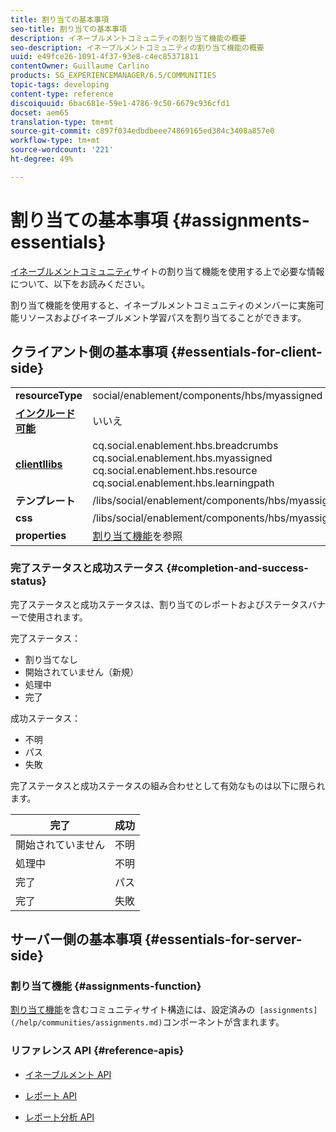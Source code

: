 ```yaml
---
title: 割り当ての基本事項
seo-title: 割り当ての基本事項
description: イネーブルメントコミュニティの割り当て機能の概要
seo-description: イネーブルメントコミュニティの割り当て機能の概要
uuid: e49fce26-1091-4f37-93e8-c4ec85371811
contentOwner: Guillaume Carlino
products: SG_EXPERIENCEMANAGER/6.5/COMMUNITIES
topic-tags: developing
content-type: reference
discoiquuid: 6bac681e-59e1-4786-9c50-6679c936cfd1
docset: aem65
translation-type: tm+mt
source-git-commit: c897f034edbdbeee74869165ed384c3408a857e0
workflow-type: tm+mt
source-wordcount: '221'
ht-degree: 49%

---
```



# 割り当ての基本事項  {#assignments-essentials}

[イネーブルメントコミュニティ](/help/communities/overview.md#enablement-community)サイトの割り当て機能を使用する上で必要な情報について、以下をお読みください。

割り当て機能を使用すると、イネーブルメントコミュニティのメンバーに実施可能リソースおよびイネーブルメント学習パスを割り当てることができます。

## クライアント側の基本事項  {#essentials-for-client-side}

<table>
 <tbody>
  <tr>
   <td> <strong>resourceType</strong></td>
   <td>social/enablement/components/hbs/myassigned</td>
  </tr>
  <tr>
   <td> <a href="/help/communities/scf.md#add-or-include-a-communities-component"><strong>インクルード可能</strong></a></td>
   <td>いいえ</td>
  </tr>
  <tr>
   <td> <a href="/help/communities/clientlibs.md"><strong>clientllibs</strong></a></td>
   <td>cq.social.enablement.hbs.breadcrumbs<br /> cq.social.enablement.hbs.myassigned<br /> cq.social.enablement.hbs.resource<br /> cq.social.enablement.hbs.learningpath</td>
  </tr>
  <tr>
   <td> <strong>テンプレート</strong></td>
   <td> /libs/social/enablement/components/hbs/myassigned/myassigned.hbs</td>
  </tr>
  <tr>
   <td> <strong>css</strong></td>
   <td> /libs/social/enablement/components/hbs/myassigned/clientlibs/myassigned.css</td>
  </tr>
  <tr>
   <td><strong> properties</strong></td>
   <td><a href="/help/communities/assignments.md">割り当て機能</a>を参照</td>
  </tr>
 </tbody>
</table>

### 完了ステータスと成功ステータス {#completion-and-success-status}

完了ステータスと成功ステータスは、割り当てのレポートおよびステータスバナーで使用されます。

完了ステータス：

* 割り当てなし
* 開始されていません（新規）
* 処理中
* 完了

成功ステータス：

* 不明
* パス
* 失敗

完了ステータスと成功ステータスの組み合わせとして有効なものは以下に限られます。

| **完了** | **成功** |
|---|---|
| 開始されていません | 不明 |
| 処理中 | 不明 |
| 完了 | パス |
| 完了 | 失敗 |

## サーバー側の基本事項  {#essentials-for-server-side}

### 割り当て機能 {#assignments-function}

[割り当て機能](/help/communities/functions.md#assignments-function)を含むコミュニティサイト構造には、設定済みの` [assignments](/help/communities/assignments.md)`コンポーネントが含まれます。

### リファレンス API {#reference-apis}

* [イネーブルメント API](https://helpx.adobe.com/experience-manager/6-5/sites/developing/using/reference-materials/javadoc/com/adobe/cq/social/enablement/reporting/model/api/package-summary.html)

* [レポート API](https://helpx.adobe.com/experience-manager/6-5/sites/developing/using/reference-materials/javadoc/com/adobe/cq/social/reporting/dv/api/package-summary.html)

* [レポート分析 API](https://helpx.adobe.com/experience-manager/6-5/sites/developing/using/reference-materials/javadoc/com/adobe/cq/social/reporting/analytics/api/package-summary.html)

